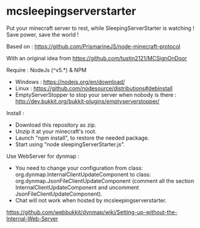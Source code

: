 # mcsleepingserverstarter
Put your minecraft server to rest, while SleepingServerStarter is watching ! Save power, save the world !

Based on : 
https://github.com/PrismarineJS/node-minecraft-protocol

With an original idea from https://github.com/tustin2121/MCSignOnDoor

Require :
NodeJs (^v5.*) & NPM
  * Windows : https://nodejs.org/en/download/
  * Linux : https://github.com/nodesource/distributions#debinstall
  * EmptyServerStopper to stop your server when nobody is there : http://dev.bukkit.org/bukkit-plugins/emptyserverstopper/

Install :
 * Download this repository as zip.
 * Unzip it at your minecraft's root.
 * Launch "npm install", to restore the needed package.
 * Start using "node sleepingServerStarter.js".

Use WebServer for dynmap :
 * You need to change your configuration from class: org.dynmap.InternalClientUpdateComponent to class: org.dynmap.JsonFileClientUpdateComponent (comment all the section InternalClientUpdateComponent and uncomment JsonFileClientUpdateComponent).
 * Chat will not work when hosted by mcsleepingserverstarter.

https://github.com/webbukkit/dynmap/wiki/Setting-up-without-the-Internal-Web-Server
